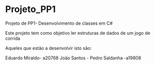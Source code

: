 # Projeto_PP1
Projeto de PP1- Desenvolvimento de classes em C# 


Este projeto tem como objetivo ler estruturas de dados de um jogo de corrida

Aqueles que estão a desenvolvir isto são:

Eduardo Miraldo- a20768
João Santos -
Pedro Saldanha -a19808 
